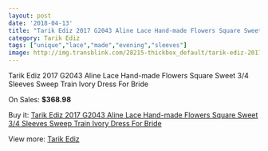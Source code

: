 ```yaml
---
layout: post
date: '2018-04-13'
title: "Tarik Ediz 2017 G2043 Aline Lace Hand-made Flowers Square Sweet 3/4 Sleeves Sweep Train Ivory Dress For Bride"
category: Tarik Ediz
tags: ["unique","lace","made","evening","sleeves"]
image: http://img.transblink.com/28215-thickbox_default/tarik-ediz-2017-g2043-aline-lace-hand-made-flowers-square-sweet-3-4-sleeves-sweep-train-ivory-dress-for-bride.jpg
---
```

Tarik Ediz 2017 G2043 Aline Lace Hand-made Flowers Square Sweet 3/4 Sleeves Sweep Train Ivory Dress For Bride

On Sales: **$368.98**
<a href="https://www.transblink.com/en/tarik-ediz/9229-tarik-ediz-2017-g2043-aline-lace-hand-made-flowers-square-sweet-3-4-sleeves-sweep-train-ivory-dress-for-bride.html"><amp-img layout="responsive" width="600" height="600" src="//img.transblink.com/28215-thickbox_default/tarik-ediz-2017-g2043-aline-lace-hand-made-flowers-square-sweet-3-4-sleeves-sweep-train-ivory-dress-for-bride.jpg" alt="Tarik Ediz 2017 G2043 Aline Lace Hand-made Flowers Square Sweet 3/4 Sleeves Sweep Train Ivory Dress For Bride 0" /></a>
<a href="https://www.transblink.com/en/tarik-ediz/9229-tarik-ediz-2017-g2043-aline-lace-hand-made-flowers-square-sweet-3-4-sleeves-sweep-train-ivory-dress-for-bride.html"><amp-img layout="responsive" width="600" height="600" src="//img.transblink.com/28218-thickbox_default/tarik-ediz-2017-g2043-aline-lace-hand-made-flowers-square-sweet-3-4-sleeves-sweep-train-ivory-dress-for-bride.jpg" alt="Tarik Ediz 2017 G2043 Aline Lace Hand-made Flowers Square Sweet 3/4 Sleeves Sweep Train Ivory Dress For Bride 1" /></a>
<a href="https://www.transblink.com/en/tarik-ediz/9229-tarik-ediz-2017-g2043-aline-lace-hand-made-flowers-square-sweet-3-4-sleeves-sweep-train-ivory-dress-for-bride.html"><amp-img layout="responsive" width="600" height="600" src="//img.transblink.com/28217-thickbox_default/tarik-ediz-2017-g2043-aline-lace-hand-made-flowers-square-sweet-3-4-sleeves-sweep-train-ivory-dress-for-bride.jpg" alt="Tarik Ediz 2017 G2043 Aline Lace Hand-made Flowers Square Sweet 3/4 Sleeves Sweep Train Ivory Dress For Bride 2" /></a>
<a href="https://www.transblink.com/en/tarik-ediz/9229-tarik-ediz-2017-g2043-aline-lace-hand-made-flowers-square-sweet-3-4-sleeves-sweep-train-ivory-dress-for-bride.html"><amp-img layout="responsive" width="600" height="600" src="//img.transblink.com/28216-thickbox_default/tarik-ediz-2017-g2043-aline-lace-hand-made-flowers-square-sweet-3-4-sleeves-sweep-train-ivory-dress-for-bride.jpg" alt="Tarik Ediz 2017 G2043 Aline Lace Hand-made Flowers Square Sweet 3/4 Sleeves Sweep Train Ivory Dress For Bride 3" /></a>

Buy it: [Tarik Ediz 2017 G2043 Aline Lace Hand-made Flowers Square Sweet 3/4 Sleeves Sweep Train Ivory Dress For Bride](https://www.transblink.com/en/tarik-ediz/9229-tarik-ediz-2017-g2043-aline-lace-hand-made-flowers-square-sweet-3-4-sleeves-sweep-train-ivory-dress-for-bride.html "Tarik Ediz 2017 G2043 Aline Lace Hand-made Flowers Square Sweet 3/4 Sleeves Sweep Train Ivory Dress For Bride")

View more: [Tarik Ediz](https://www.transblink.com/en/80-tarik-ediz "Tarik Ediz")